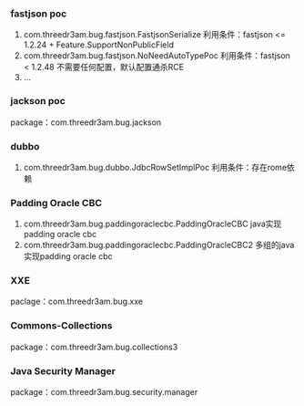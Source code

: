 ### fastjson poc
1. com.threedr3am.bug.fastjson.FastjsonSerialize 利用条件：fastjson <= 1.2.24 + Feature.SupportNonPublicField
2. com.threedr3am.bug.fastjson.NoNeedAutoTypePoc 利用条件：fastjson < 1.2.48 不需要任何配置，默认配置通杀RCE
3. ...

### jackson poc
package：com.threedr3am.bug.jackson

### dubbo
1. com.threedr3am.bug.dubbo.JdbcRowSetImplPoc 利用条件：存在rome依赖

### Padding Oracle CBC
1. com.threedr3am.bug.paddingoraclecbc.PaddingOracleCBC java实现padding oracle cbc
2. com.threedr3am.bug.paddingoraclecbc.PaddingOracleCBC2 多组的java实现padding oracle cbc

### XXE
paclage：com.threedr3am.bug.xxe

### Commons-Collections
package：com.threedr3am.bug.collections3

### Java Security Manager
package：com.threedr3am.bug.security.manager